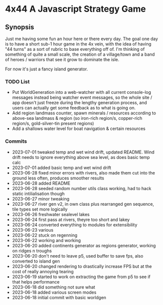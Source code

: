 # 4x44 A Javascript Strategy Game

## Synopsis
Just me having some fun an hour here or there every day. The goal one day is to have a short sub-1 hour game in the 4x vein, with the idea of having "44 turns" as a sort of rubric to base everything off of. I'm thinking of something of quite a small scale, the creation of a village/town and a band of heroes / warriors that see it grow to dominate the isle.

For now it's just a fancy island generator.


### TODO List
 - Put WorldGeneration into a web-watcher with all current console-log messages instead being watcher event messages, so the whole site / app doesn't just freeze during the lengthy generation process, and users can actually get some feedback as to what is going on.
 - Add region landmass counter, spawn minerals / resources according to above-sea landmass & region (so iron-rich region/s, copper-rich region/s, gold-silver-tin present regions)
 - Add a shallows water level for boat navigation & certain resources

### Commits
<!-- `git log --date=format:'%Y-%m-%d' --pretty=format:'%ad %s'` -->

- 2023-07-01 tweaked temp and wet wind drift, updated README. Wind drift needs to ignore everything above sea level, as does basic temp calc
- 2023-07-01 added basic temp and wet wind drift
- 2023-06-28 fixed minor errors with rivers, also made them cut into the ground less often, produces smoother results
- 2023-06-28 added README
- 2023-06-28 seeded random number utils class working, had to hack static intilialisation though
- 2023-06-27 minor tweaking
- 2023-06-27 river gen v2, in own class plus rearranged gen sequence, tile types set more logically
- 2023-06-26 freshwater sealevel lakes
- 2023-06-24 first pass at rivers, theyre too short and lakey
- 2023-06-24 converted everything to modules for extensibility
- 2023-06-23 various
- 2023-06-22 stuck on regenning
- 2023-06-22 working and working
- 2023-06-20 added continents generator as regions generator, working on ridges n troughs
- 2023-06-20 don't need to leave p5, used buffer to save fps, also converted to island gen
- 2023-06-20 changed rendering to drastically increase FPS but at the cost of really annoying tearing
- 2023-06-19 started to work on extracting the game from p5 to see if that helps performance
- 2023-06-18 did something not sure what
- 2023-06-18 added various screen modes
- 2023-06-18 initial commit with basic worldgen
